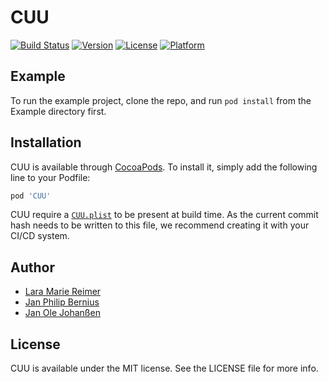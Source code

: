 # CUU

[![Build Status](https://travis-ci.org/cures-hub/cures-cuu-sdk.svg?branch=master)](https://travis-ci.org/cures-hub/cures-cuu-sdk)
[![Version](https://img.shields.io/cocoapods/v/CUU.svg?style=flat)](http://cocoapods.org/pods/CUU)
[![License](https://img.shields.io/cocoapods/l/CUU.svg?style=flat)](http://cocoapods.org/pods/CUU)
[![Platform](https://img.shields.io/cocoapods/p/CUU.svg?style=flat)](http://cocoapods.org/pods/CUU)

## Example

To run the example project, clone the repo, and run `pod install` from the Example directory first.

## Installation

CUU is available through [CocoaPods](http://cocoapods.org). To install
it, simply add the following line to your Podfile:

```ruby
pod 'CUU'
```

CUU require a [`CUU.plist`](Example/CUU/CUU.plist) to be present at build time.
As the current commit hash needs to be written to this file, we recommend creating it with your CI/CD system.

## Author

- [Lara Marie Reimer](http://github.com/laramarie)
- [Jan Philip Bernius](http://github.com/jpbernius)
- [Jan Ole Johanßen](http://github.com/janjohanssen)

## License

CUU is available under the MIT license. See the LICENSE file for more info.

